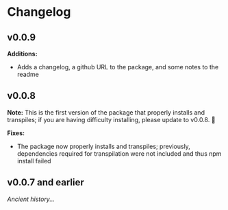 # Changelog

## v0.0.9

**Additions:**
- Adds a changelog, a github URL to the package, and some notes to the readme

## v0.0.8

**Note:** This is the first version of the package that properly installs and transpiles; if you are having difficulty installing, please update to v0.0.8. 🚀

**Fixes:**
- The package now properly installs and transpiles; previously, dependencies required for transpilation were not included and thus npm install failed

## v0.0.7 and earlier
_Ancient history..._
